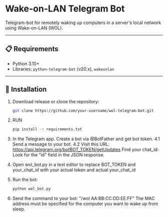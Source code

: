 # Wake-on-LAN Telegram Bot  

Telegram-bot for remotely waking up computers in a server's local network using Wake-on-LAN (WOL).  

---

## 📋 Requirements  
- Python 3.10+  
- Libraries: `python-telegram-bot` (v20.x), `wakeonlan`  

---

## 🚀 Installation  
1. Download release or clone the repository:
   ```bash
   git clone https://github.com/your-username/wol-telegram-bot.git
3. RUN
   ```bash  
   pip install -r requirements.txt
4. In the Telegram app. Create a bot via @BotFather and get bot token.
   4.1 Send a message to your bot.
   4.2 Visit this URL:
   https://api.telegram.org/botBOT_TOKEN/getUpdates
   Find your chat_id: Look for the "id" field in the JSON response.
   
5. Open wol_bot.py in a text editor to replace BOT_TOKEN and your_chat_id with your actual token and actual your_chat_id

6. Run the bot:
   ```bash
   python wol_bot.py

7. Send the command to your bot:
"/wol AA:BB:CC:DD:EE:FF"
The MAC address must be specified for the computer you want to wake up from sleep.
